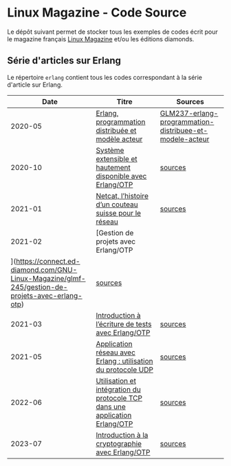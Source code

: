 # Linux Magazine - Code Source

Le dépôt suivant permet de stocker tous les exemples de codes écrit
pour le magazine français [Linux
Magazine](https://www.editions-diamond.fr) et/ou les éditions
diamonds.

## Série d'articles sur Erlang

Le répertoire `erlang` contient tous les codes correspondant à la
série d'article sur Erlang.

| Date    | Titre | Sources |
|---------|-------|---------|
| 2020-05 | [Erlang, programmation distribuée et modèle acteur](https://connect.ed-diamond.com/GNU-Linux-Magazine/glmf-237/erlang-programmation-distribuee-et-modele-acteur) | [GLM237-erlang-programmation-distribuee-et-modele-acteur](GLM237-erlang-programmation-distribuee-et-modele-acteur) |
| 2020-10 | [Système extensible et hautement disponible avec Erlang/OTP](https://connect.ed-diamond.com/GNU-Linux-Magazine/glmf-241/systeme-extensible-et-hautement-disponible-avec-erlang-otp) | [sources](GLM241-systeme-extensible-et-hautement-disponible-avec-erlang-otp) |
| 2021-01 | [Netcat, l’histoire d’un couteau suisse pour le réseau](https://connect.ed-diamond.com/Linux-Pratique/lp-123/netcat-l-histoire-d-un-couteau-suisse-pour-le-reseau) | [sources](LP123-netcat-l-histoire-d-un-couteau-suisse-pour-le-reseau) |
| 2021-02 | [Gestion de projets avec Erlang/OTP
](https://connect.ed-diamond.com/GNU-Linux-Magazine/glmf-245/gestion-de-projets-avec-erlang-otp) | [sources](GLM245-gestion-de-projets-avec-erlang-otp)
| 2021-03 | [Introduction à l’écriture de tests avec Erlang/OTP](https://connect.ed-diamond.com/GNU-Linux-Magazine/glmfhs-113/introduction-a-l-ecriture-de-tests-avec-erlang-otp) | [sources](GLMHS113-introduction-a-l-ecriture-de-tests-avec-erlang-otp) |
| 2021-05 | [Application réseau avec Erlang : utilisation du protocole UDP](https://connect.ed-diamond.com/GNU-Linux-Magazine/glmf-248/application-reseau-avec-erlang-utilisation-du-protocole-udp) | [sources](GLM248-application-réseau-avec-erlang-utilisation-du-protocole-udp) |
| 2022-06 | [Utilisation et intégration du protocole TCP dans une application Erlang/OTP](https://connect.ed-diamond.com/gnu-linux-magazine/glmfhs-120/utilisation-et-integration-du-protocole-tcp-dans-une-application-erlang-otp) | [sources](GLMHS120-utilisation-et-integration-du-protocole-tcp-dans-une-application-erlang-otp) |
| 2023-07 | [Introduction à la cryptographie avec Erlang/OTP](https://connect.ed-diamond.com/gnu-linux-magazine/glmf-264/introduction-a-la-cryptographie-avec-erlang-otp) | [sources](GLM264-introduction-a-la-cryptographie-avec-erlang-otp) |
 
